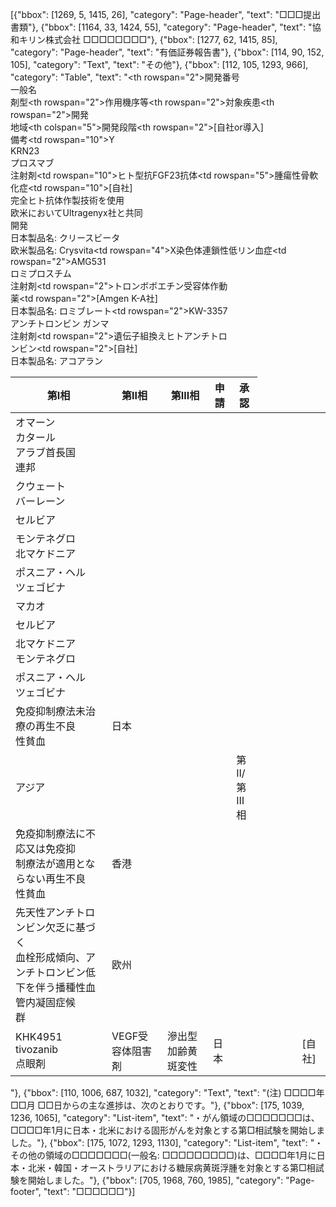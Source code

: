 [{"bbox": [1269, 5, 1415, 26], "category": "Page-header", "text": "□□□提出書類"}, {"bbox": [1164, 33, 1424, 55], "category": "Page-header", "text": "協和キリン株式会社 □□□□□□□□"}, {"bbox": [1277, 62, 1415, 85], "category": "Page-header", "text": "有価証券報告書"}, {"bbox": [114, 90, 152, 105], "category": "Text", "text": "その他"}, {"bbox": [112, 105, 1293, 966], "category": "Table", "text": "<table><thead><tr><th rowspan=\"2\">開発番号<br>一般名<br>剤型</th><th rowspan=\"2\">作用機序等</th><th rowspan=\"2\">対象疾患</th><th rowspan=\"2\">開発<br>地域</th><th colspan=\"5\">開発段階</th><th rowspan=\"2\">[自社or導入]<br>備考</th></tr><tr><th>第Ⅰ相</th><th>第Ⅱ相</th><th>第Ⅲ相</th><th>申請</th><th>承認</th></tr></thead><tbody><tr><td rowspan=\"10\">Y<br>KRN23<br>プロスマブ<br>注射剤</td><td rowspan=\"10\">ヒト型抗FGF23抗体</td><td rowspan=\"5\">腫瘍性骨軟化症</td><td>オマーン<br>カタール<br>アラブ首長国<br>連邦</td><td></td><td></td><td></td><td></td><td></td><td></td><td rowspan=\"10\">[自社]<br>完全ヒト抗体作製技術を使用<br>欧米においてUltragenyx社と共同<br>開発<br>日本製品名: クリースビータ<br>欧米製品名: Crysvita</td></tr><tr><td>クウェート<br>バーレーン</td><td></td><td></td><td></td><td></td><td></td><td></td></tr><tr><td>セルビア</td><td></td><td></td><td></td><td></td><td></td><td></td></tr><tr><td>モンテネグロ<br>北マケドニア</td><td></td><td></td><td></td><td></td><td></td><td></td></tr><tr><td>ポスニア・ヘル<br>ツェゴビナ</td><td></td><td></td><td></td><td></td><td></td><td></td></tr><tr><td rowspan=\"4\">X染色体連鎖性低リン血症</td><td>マカオ</td><td></td><td></td><td></td><td></td><td></td><td></td></tr><tr><td>セルビア</td><td></td><td></td><td></td><td></td><td></td><td></td></tr><tr><td>北マケドニア<br>モンテネグロ</td><td></td><td></td><td></td><td></td><td></td><td></td></tr><tr><td>ポスニア・ヘル<br>ツェゴビナ</td><td></td><td></td><td></td><td></td><td></td><td></td></tr><tr><td rowspan=\"2\">AMG531<br>ロミプロスチム<br>注射剤</td><td rowspan=\"2\">トロンボボエチン受容体作動<br>薬</td><td>免疫抑制療法未治療の再生不良<br>性貧血</td><td>日本</td><td></td><td></td><td></td><td></td><td></td><td rowspan=\"2\">[Amgen K-A社]<br>日本製品名: ロミブレート</td></tr><tr><td>アジア</td><td></td><td></td><td></td><td>第Ⅱ/<br>第Ⅲ相</td><td></td><td></td></tr><tr><td rowspan=\"2\">KW-3357<br>アンチトロンビン ガンマ<br>注射剤</td><td rowspan=\"2\">遺伝子組換えヒトアンチトロ<br>ンビン</td><td>免疫抑制療法に不応又は免疫抑<br>制療法が適用とならない再生不良<br>性貧血</td><td>香港</td><td></td><td></td><td></td><td></td><td></td><td rowspan=\"2\">[自社]<br>日本製品名: アコアラン</td></tr><tr><td>先天性アンチトロンビン欠乏に基づく<br>血栓形成傾向、アンチトロンビン低<br>下を伴う播種性血管内凝固症候<br>群</td><td>欧州</td><td></td><td></td><td></td><td></td><td></td><td></td></tr><tr><td>KHK4951<br>tivozanib<br>点眼剤</td><td>VEGF受容体阻害剤</td><td>滲出型加齢黄斑変性</td><td>日本</td><td></td><td></td><td></td><td></td><td></td><td>[自社]</td></tr></tbody></table>"}, {"bbox": [110, 1006, 687, 1032], "category": "Text", "text": "(注) □□□□年 □□月 □□日からの主な進捗は、次のとおりです。"}, {"bbox": [175, 1039, 1236, 1065], "category": "List-item", "text": "・がん領域の□□□□□□□は、□□□□年1月に日本・北米における固形がんを対象とする第□相試験を開始しました。"}, {"bbox": [175, 1072, 1293, 1130], "category": "List-item", "text": "・その他の領域の□□□□□□□(一般名: □□□□□□□□□)は、□□□□年1月に日本・北米・韓国・オーストラリアにおける糖尿病黄斑浮腫を対象とする第□相試験を開始しました。"}, {"bbox": [705, 1968, 760, 1985], "category": "Page-footer", "text": "□□□□□□"}]